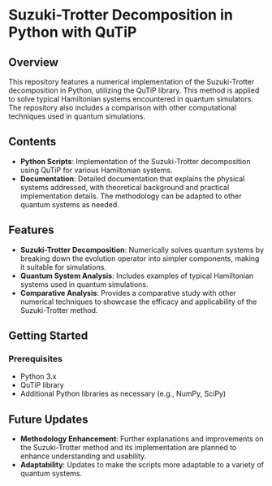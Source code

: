# Suzuki-Trotter Decomposition in Python with QuTiP

## Overview
This repository features a numerical implementation of the Suzuki-Trotter decomposition in Python, utilizing the QuTiP library. This method is applied to solve typical Hamiltonian systems encountered in quantum simulators. The repository also includes a comparison with other computational techniques used in quantum simulations.

## Contents
- **Python Scripts**: Implementation of the Suzuki-Trotter decomposition using QuTiP for various Hamiltonian systems.
- **Documentation**: Detailed documentation that explains the physical systems addressed, with theoretical background and practical implementation details. The methodology can be adapted to other quantum systems as needed.

## Features
- **Suzuki-Trotter Decomposition**: Numerically solves quantum systems by breaking down the evolution operator into simpler components, making it suitable for simulations.
- **Quantum System Analysis**: Includes examples of typical Hamiltonian systems used in quantum simulations.
- **Comparative Analysis**: Provides a comparative study with other numerical techniques to showcase the efficacy and applicability of the Suzuki-Trotter method.

## Getting Started

### Prerequisites
- Python 3.x
- QuTiP library
- Additional Python libraries as necessary (e.g., NumPy, SciPy)

## Future Updates
- **Methodology Enhancement**: Further explanations and improvements on the Suzuki-Trotter method and its implementation are planned to enhance understanding and usability.
- **Adaptability**: Updates to make the scripts more adaptable to a variety of quantum systems.
